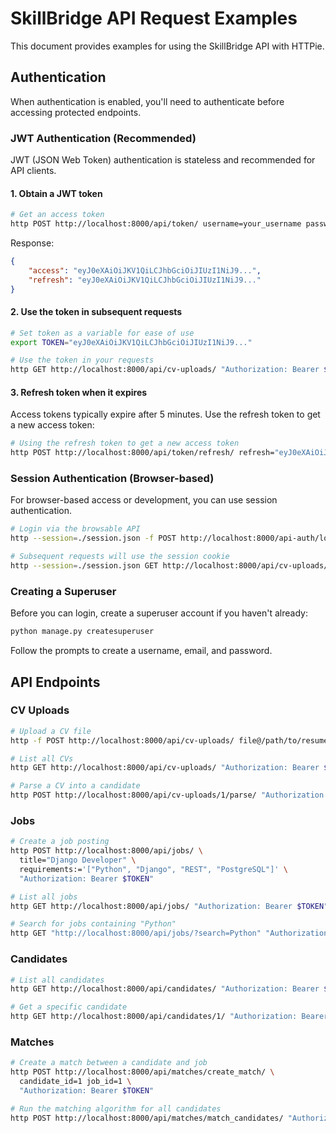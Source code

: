 # SkillBridge API Request Examples

This document provides examples for using the SkillBridge API with HTTPie.

## Authentication

When authentication is enabled, you'll need to authenticate before accessing protected endpoints.

### JWT Authentication (Recommended)

JWT (JSON Web Token) authentication is stateless and recommended for API clients.

#### 1. Obtain a JWT token

```bash
# Get an access token
http POST http://localhost:8000/api/token/ username=your_username password=your_password
```

Response:
```json
{
    "access": "eyJ0eXAiOiJKV1QiLCJhbGciOiJIUzI1NiJ9...",
    "refresh": "eyJ0eXAiOiJKV1QiLCJhbGciOiJIUzI1NiJ9..."
}
```

#### 2. Use the token in subsequent requests

```bash
# Set token as a variable for ease of use
export TOKEN="eyJ0eXAiOiJKV1QiLCJhbGciOiJIUzI1NiJ9..."

# Use the token in your requests
http GET http://localhost:8000/api/cv-uploads/ "Authorization: Bearer $TOKEN"
```

#### 3. Refresh token when it expires

Access tokens typically expire after 5 minutes. Use the refresh token to get a new access token:

```bash
# Using the refresh token to get a new access token
http POST http://localhost:8000/api/token/refresh/ refresh="eyJ0eXAiOiJKV1QiLCJhbGciOiJIUzI1NiJ9..."
```

### Session Authentication (Browser-based)

For browser-based access or development, you can use session authentication.

```bash
# Login via the browsable API
http --session=./session.json -f POST http://localhost:8000/api-auth/login/ username=your_username password=your_password

# Subsequent requests will use the session cookie
http --session=./session.json GET http://localhost:8000/api/cv-uploads/
```

### Creating a Superuser

Before you can login, create a superuser account if you haven't already:

```bash
python manage.py createsuperuser
```

Follow the prompts to create a username, email, and password.

## API Endpoints

### CV Uploads

```bash
# Upload a CV file
http -f POST http://localhost:8000/api/cv-uploads/ file@/path/to/resume.pdf "Authorization: Bearer $TOKEN"

# List all CVs
http GET http://localhost:8000/api/cv-uploads/ "Authorization: Bearer $TOKEN"

# Parse a CV into a candidate
http POST http://localhost:8000/api/cv-uploads/1/parse/ "Authorization: Bearer $TOKEN"
```

### Jobs

```bash
# Create a job posting
http POST http://localhost:8000/api/jobs/ \
  title="Django Developer" \
  requirements:='["Python", "Django", "REST", "PostgreSQL"]' \
  "Authorization: Bearer $TOKEN"

# List all jobs
http GET http://localhost:8000/api/jobs/ "Authorization: Bearer $TOKEN"

# Search for jobs containing "Python"
http GET "http://localhost:8000/api/jobs/?search=Python" "Authorization: Bearer $TOKEN"
```

### Candidates

```bash
# List all candidates
http GET http://localhost:8000/api/candidates/ "Authorization: Bearer $TOKEN"

# Get a specific candidate
http GET http://localhost:8000/api/candidates/1/ "Authorization: Bearer $TOKEN"
```

### Matches

```bash
# Create a match between a candidate and job
http POST http://localhost:8000/api/matches/create_match/ \
  candidate_id=1 job_id=1 \
  "Authorization: Bearer $TOKEN"

# Run the matching algorithm for all candidates
http POST http://localhost:8000/api/matches/match_candidates/ "Authorization: Bearer $TOKEN"
``` 
